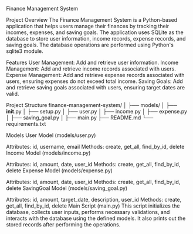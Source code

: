 Finance Management System

Project Overview
The Finance Management System is a Python-based application that helps users manage their finances by tracking their incomes, expenses, and saving goals. The application uses SQLite as the database to store user information, income records, expense records, and saving goals. The database operations are performed using Python's sqlite3 module.

Features
User Management: Add and retrieve user information.
Income Management: Add and retrieve income records associated with users.
Expense Management: Add and retrieve expense records associated with users, ensuring expenses do not exceed total income.
Saving Goals: Add and retrieve saving goals associated with users, ensuring target dates are valid.

Project Structure
finance-management-system/
│
├── models/
│   ├── __init__.py
│   ├── setup.py
│   ├── user.py
│   ├── income.py
│   ├── expense.py
│   ├── saving_goal.py
│
├── main.py
├── README.md
└── requirements.txt

Models
User Model (models/user.py)

Attributes: id, username, email
Methods: create, get_all, find_by_id, delete
Income Model (models/income.py)

Attributes: id, amount, date, user_id
Methods: create, get_all, find_by_id, delete
Expense Model (models/expense.py)

Attributes: id, amount, date, user_id
Methods: create, get_all, find_by_id, delete
SavingGoal Model (models/saving_goal.py)

Attributes: id, amount, target_date, description, user_id
Methods: create, get_all, find_by_id, delete
Main Script (main.py)
This script initializes the database, collects user inputs, performs necessary validations, and interacts with the database using the defined models. It also prints out the stored records after performing the operations.

